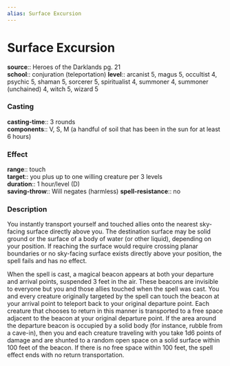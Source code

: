 ```yaml
---
alias: Surface Excursion
---
```


# Surface Excursion 

**source**:: Heroes of the Darklands pg. 21  
**school**:: conjuration (teleportation)
**level**:: arcanist 5, magus 5, occultist 4, psychic 5, shaman 5, sorcerer 5, spiritualist 4, summoner 4, summoner (unchained) 4, witch 5, wizard 5

### Casting 

**casting-time**:: 3 rounds  
**components**:: V, S, M (a handful of soil that has been in the sun for at least 6 hours)

### Effect 

**range**:: touch  
**target**:: you plus up to one willing creature per 3 levels  
**duration**:: 1 hour/level (D)  
**saving-throw**:: Will negates (harmless)
**spell-resistance**:: no

### Description 

You instantly transport yourself and touched allies onto the nearest sky-facing surface directly above you. The destination surface may be solid ground or the surface of a body of water (or other liquid), depending on your position. If reaching the surface would require crossing planar boundaries or no sky-facing surface exists directly above your position, the spell fails and has no effect.  
  
When the spell is cast, a magical beacon appears at both your departure and arrival points, suspended 3 feet in the air. These beacons are invisible to everyone but you and those allies touched when the spell was cast. You and every creature originally targeted by the spell can touch the beacon at your arrival point to teleport back to your original departure point. Each creature that chooses to return in this manner is transported to a free space adjacent to the beacon at your original departure point. If the area around the departure beacon is occupied by a solid body (for instance, rubble from a cave-in), then you and each creature traveling with you take 1d6 points of damage and are shunted to a random open space on a solid surface within 100 feet of the beacon. If there is no free space within 100 feet, the spell effect ends with no return transportation.
